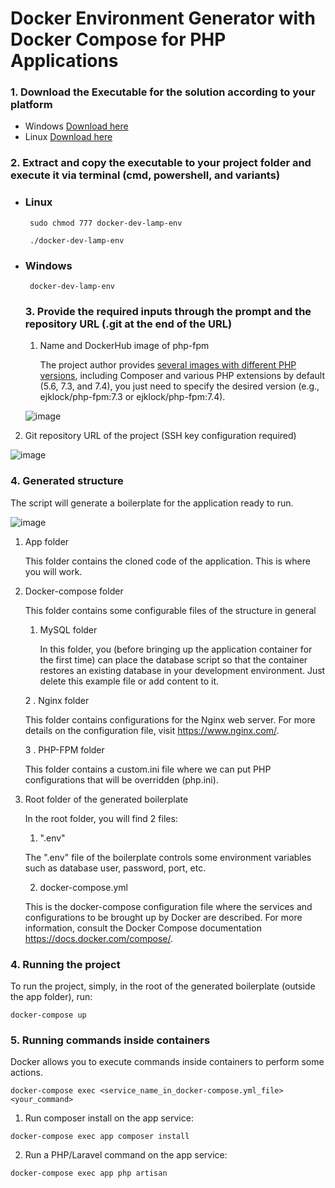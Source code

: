 # Docker Environment Generator with Docker Compose for PHP Applications

### 1. Download the Executable for the solution according to your platform

* Windows [Download here](https://github.com/ejklock/docker-lamp-template-generate/suites/5962362674/artifacts/204842095)
* Linux [Download here](https://github.com/ejklock/docker-lamp-template-generate/suites/5962362674/artifacts/204842094)

### 2. Extract and copy the executable to your project folder and execute it via terminal (cmd, powershell, and variants)

* ### Linux
  ```
   sudo chmod 777 docker-dev-lamp-env
  ```
  ```
   ./docker-dev-lamp-env
  ```

* ### Windows
  
  ```
   docker-dev-lamp-env
  ```
  ### 3. Provide the required inputs through the prompt and the repository URL (.git at the end of the URL)
  
  1. Name and DockerHub image of php-fpm


     The project author provides [several images with different PHP versions](https://registry.hub.docker.com/r/ejklock/php-fpm/tags), including Composer and various PHP extensions by default (5.6, 7.3, and 7.4), you just need to specify the desired version (e.g., ejklock/php-fpm:7.3 or ejklock/php-fpm:7.4).
  
   ![image](https://user-images.githubusercontent.com/8179907/175052410-a5dd25cd-794f-4f0e-8ee9-f4a05f3cca4c.png)
 
 2. Git repository URL of the project (SSH key configuration required)

   ![image](https://user-images.githubusercontent.com/8179907/175055257-98c9d78d-f71c-4451-8053-e1bf43b887ce.png)


### 4. Generated structure

The script will generate a boilerplate for the application ready to run.

![image](https://user-images.githubusercontent.com/8179907/175055670-9a8d7832-49c9-48a8-902a-545a949b5544.png)

 1. App folder
    
    This folder contains the cloned code of the application. This is where you will work.
 
 2. Docker-compose folder
    
    This folder contains some configurable files of the structure in general
    
    1. MySQL folder
       
       In this folder, you (before bringing up the application container for the first time) can place the database script so that the container restores an existing database in your development environment. Just delete this example file or add content to it.
       
    2 . Nginx folder
      
      This folder contains configurations for the Nginx web server. For more details on the configuration file, visit <https://www.nginx.com/>.
      
    3 . PHP-FPM folder
      
      This folder contains a custom.ini file where we can put PHP configurations that will be overridden (php.ini).
      
 4. Root folder of the generated boilerplate
  
    In the root folder, you will find 2 files:
   
    1. ".env"
      
      The ".env" file of the boilerplate controls some environment variables such as database user, password, port, etc.
      
    2. docker-compose.yml

      This is the docker-compose configuration file where the services and configurations to be brought up by Docker are described. For more information, consult the Docker Compose documentation <https://docs.docker.com/compose/>.   

### 4. Running the project

To run the project, simply, in the root of the generated boilerplate (outside the app folder), run:

```
docker-compose up
```
### 5. Running commands inside containers

Docker allows you to execute commands inside containers to perform some actions.

```
docker-compose exec <service_name_in_docker-compose.yml_file> <your_command>
```

1. Run composer install on the app service:

```
docker-compose exec app composer install
```

2. Run a PHP/Laravel command on the app service:
```
docker-compose exec app php artisan
```
